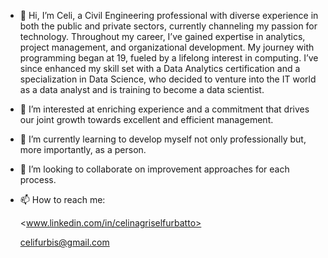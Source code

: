 - 👋 Hi, I’m Celi, a Civil Engineering professional with diverse experience in both the public and private sectors, currently channeling my passion for technology. Throughout my career, I’ve gained expertise in analytics, project management, and organizational development.
  My journey with programming began at 19, fueled by a lifelong interest in computing. I’ve since enhanced my skill set with a Data Analytics certification and a specialization in Data Science, who decided to venture into the IT world as a data analyst and is training to become a data scientist.

- 👀 I’m interested at enriching experience and a commitment that drives our joint growth towards excellent and efficient management.
- 🌱 I’m currently learning to develop myself not only professionally but, more importantly, as a person.
- 💞️ I’m looking to collaborate on improvement approaches for each process.
- 📫 How to reach me:
 
  <www.linkedin.com/in/celinagriselfurbatto>
  
  <celifurbis@gmail.com>

<!---
celifurbis/celifurbis is a ✨ special ✨ repository because its `README.md` (this file) appears on your GitHub profile.
You can click the Preview link to take a look at your changes.
--->
